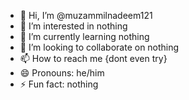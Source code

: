- 👋 Hi, I’m @muzammilnadeem121
- 👀 I’m interested in nothing
- 🌱 I’m currently learning nothing
- 💞️ I’m looking to collaborate on nothing
- 📫 How to reach me {dont even try}
- 😄 Pronouns: he/him
- ⚡ Fun fact: nothing

<!---
muzammilnadeem121/muzammilnadeem121 is a ✨ special ✨ repository because its `README.md` (this file) appears on your GitHub profile.
You can click the Preview link to take a look at your changes.
--->
